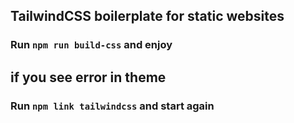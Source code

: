 ## TailwindCSS boilerplate for static websites

### Run `npm run build-css` and enjoy

## if you see error in theme
### Run `npm link tailwindcss` and start again
